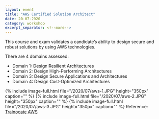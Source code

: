 ```yaml
---
layout: event
title: "AWS Certified Solution Architect"
date: 20-07-2020
category: workshop
excerpt_separator: <!--more-->
---
```

This course and exam validates a candidate’s ability to design secure and robust solutions by using AWS technologies.

<!--more-->

There are 4 domains assessed:
- Domain 1: Design Resilient Architectures 
- Domain 2: Design High-Performing Architectures 
- Domain 3: Design Secure Applications and Architectures
- Domain 4: Design Cost-Optimized Architectures 


{% include image-full.html file="/2020/07/aws-1.JPG" height="350px" caption=""  %}
{% include image-full.html file="/2020/07/aws-2.JPG" height="350px"  caption="" %}
{% include image-full.html file="/2020/07/aws-3.JPG" height="350px"  caption="" %}
Reference: [Trainocate AWS](https://trainocate.com/sg/courses/aws)